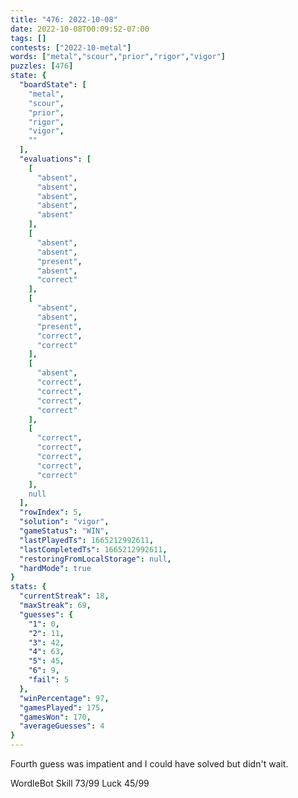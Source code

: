 ```yaml
---
title: "476: 2022-10-08"
date: 2022-10-08T00:09:52-07:00
tags: []
contests: ["2022-10-metal"]
words: ["metal","scour","prior","rigor","vigor"]
puzzles: [476]
state: {
  "boardState": [
    "metal",
    "scour",
    "prior",
    "rigor",
    "vigor",
    ""
  ],
  "evaluations": [
    [
      "absent",
      "absent",
      "absent",
      "absent",
      "absent"
    ],
    [
      "absent",
      "absent",
      "present",
      "absent",
      "correct"
    ],
    [
      "absent",
      "absent",
      "present",
      "correct",
      "correct"
    ],
    [
      "absent",
      "correct",
      "correct",
      "correct",
      "correct"
    ],
    [
      "correct",
      "correct",
      "correct",
      "correct",
      "correct"
    ],
    null
  ],
  "rowIndex": 5,
  "solution": "vigor",
  "gameStatus": "WIN",
  "lastPlayedTs": 1665212992611,
  "lastCompletedTs": 1665212992611,
  "restoringFromLocalStorage": null,
  "hardMode": true
}
stats: {
  "currentStreak": 18,
  "maxStreak": 69,
  "guesses": {
    "1": 0,
    "2": 11,
    "3": 42,
    "4": 63,
    "5": 45,
    "6": 9,
    "fail": 5
  },
  "winPercentage": 97,
  "gamesPlayed": 175,
  "gamesWon": 170,
  "averageGuesses": 4
}
---
```


<!-- more -->
Fourth guess was impatient and I could have solved but didn't wait. 

WordleBot
Skill 73/99
Luck 45/99
